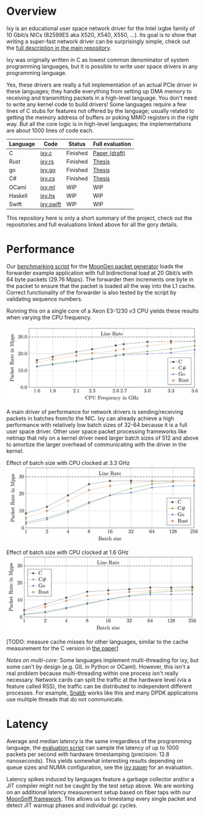 Overview
=========

Ixy is an educational user space network driver for the Intel ixgbe family of 10 Gbit/s NICs (82599ES aka X520, X540, X550, ...).
Its goal is to show that writing a super-fast network driver can be surprisingly simple, check out the [full description in the main repository](https://github.com/emmericp/ixy).

Ixy was originally written in C as lowest common denominator of system programming languages, but it is possible to write user space drivers in any programming language.

Yes, these drivers are really a full implementation of an actual PCIe driver in these languages; they handle everything from setting up DMA memory to receiving and transmitting packets in a high-level language. You don't need to write any kernel code to build drivers!
Some languages require a few lines of C stubs for features not offered by the language; usually related to getting the memory address of buffers or poking MMIO registers in the right way. But all the core logic is in high-level languages; the implementations are about 1000 lines of code each.

| Language | Code                                                    | Status   | Full evaluation | 
|----------|---------------------------------------------------------|----------|-----------------|
| C        | [ixy.c](https://github.com/emmericp/ixy)                | Finished | [Paper (draft)](https://www.net.in.tum.de/fileadmin/bibtex/publications/papers/ixy_paper_draft2.pdf) |
| Rust     | [ixy.rs](https://github.com/ixy-languages/ixy.rs)       | Finished | [Thesis](https://www.net.in.tum.de/fileadmin/bibtex/publications/theses/2018-ixy-rust.pdf) |
| go       | [ixy.go](https://github.com/ixy-languages/ixy.go)       | Finished | [Thesis](https://www.net.in.tum.de/fileadmin/bibtex/publications/theses/2018-ixy-go.pdf)
| C#       | [ixy.cs](https://github.com/ixy-languages/ixy.cs)       | Finished | [Thesis](https://www.net.in.tum.de/fileadmin/bibtex/publications/theses/2018-ixy-c-sharp.pdf)
| OCaml    | [ixy.ml](https://github.com/ixy-languages/ixy.ml)       | WIP      | WIP             |
| Haskell  | [ixy.hs](https://github.com/ixy-languages/ixy.hs)       | WIP      | WIP             |
| Swift    | [ixy.swift](https://github.com/ixy-languages/ixy.swift) | WIP      | WIP             |


This repository here is only a short summary of the project, check out the repositories and full evaluations linked above for all the gory details.


Performance
============
Our [benchmarking script](https://github.com/ixy-languages/benchmark-scripts) for the [MoonGen packet generator](https://github.com/emmericp/MoonGen) loads the forwarder example application with full bidirectional load at 20 Gbit/s with 64 byte packets (29.76 Mpps).
The forwarder then increments one byte in the packet to ensure that the packet is loaded all the way into the L1 cache.
Correct functionality of the forwarder is also tested by the script by validating sequence numbers.

Running this on a single core of a Xeon E3-1230 v3 CPU yields these results when varying the CPU frequency.

![CPU frequency vs. throughput](img/cpufreq.png)

A main driver of performance for network drivers is sending/receiving packets in batches from/to the NIC.
Ixy can already achieve a high performance with relatively low batch sizes of 32-64 because it is a full user space driver.
Other user space packet processing frameworks like netmap that rely on a kernel driver need larger batch sizes of 512 and above to amortize the larger overhead of communicating with the driver in the kernel.

Effect of batch size with CPU clocked at 3.3 GHz
![Performance with different batch sizes, CPU at 3.3 GHz](img/batchsize-3.3.png)

Effect of batch size with CPU clocked at 1.6 GHz
![Performance with different batch sizes, CPU at 1.6 GHz](img/batchsize-1.6.png)

[TODO: measure cache misses for other languages, similar to the cache measurement for the C version in [the paper](https://www.net.in.tum.de/fileadmin/bibtex/publications/papers/ixy_paper_draft2.pdf)]

*Notes on multi-core:* Some languages implement multi-threading for ixy, but some can't by design (e.g. GIL in Python or OCaml). However, this isn't a real problem because multi-threading within one process isn't really necessary.
Network cards can split the traffic at the hardware level (via a feature called RSS), the traffic can be distributed to independent different processes.
For example, [Snabb](https://github.com/snabbco/snabb) works like this and many DPDK applications use multiple threads that do not communicate.



Latency
=======

Average and median latency is the same irregardless of the programming language, the [evaluation script](https://github.com/ixy-languages/benchmark-scripts) can sample the latency of up to 1000 packets per second with hardware timestamping (precision: 12.8 nanoseconds).
This yields somewhat interesting results depending on queue sizes and NUMA configuration, see the [ixy paper](https://www.net.in.tum.de/fileadmin/bibtex/publications/papers/ixy_paper_draft2.pdf) for an evaluation.

Latency spikes induced by languages feature a garbage collector and/or a JIT compiler might not be caught by the test setup above.
We are working on an additional latency measurement setup based on fiber taps with our [MoonSniff framework](https://github.com/AP-Frank/MoonGen/tree/moonsniff). This allows us to timestamp every single packet and detect JIT warmup phases and individual gc cycles.